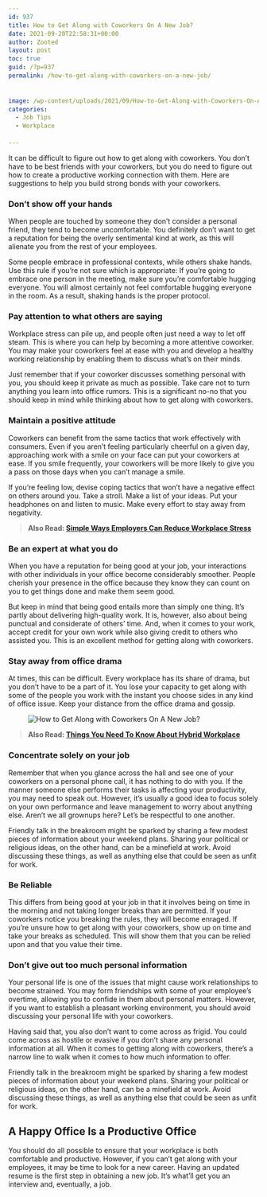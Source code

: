 ```yaml
---
id: 937
title: How to Get Along with Coworkers On A New Job?
date: 2021-09-20T22:58:31+00:00
author: Zooted
layout: post
toc: true
guid: /?p=937
permalink: /how-to-get-along-with-coworkers-on-a-new-job/


image: /wp-content/uploads/2021/09/How-to-Get-Along-with-Coworkers-On-A-New-Job.jpg
categories:
  - Job Tips
  - Workplace

---
```

It can be difficult to figure out how to get along with coworkers. You don&#8217;t have to be best friends with your coworkers, but you do need to figure out how to create a productive working connection with them. Here are suggestions to help you build strong bonds with your coworkers.

### **Don&#8217;t show off your hands**

When people are touched by someone they don&#8217;t consider a personal friend, they tend to become uncomfortable. You definitely don&#8217;t want to get a reputation for being the overly sentimental kind at work, as this will alienate you from the rest of your employees.

Some people embrace in professional contexts, while others shake hands. Use this rule if you&#8217;re not sure which is appropriate: If you&#8217;re going to embrace one person in the meeting, make sure you&#8217;re comfortable hugging everyone. You will almost certainly not feel comfortable hugging everyone in the room. As a result, shaking hands is the proper protocol.

### **Pay attention to what others are saying**

Workplace stress can pile up, and people often just need a way to let off steam. This is where you can help by becoming a more attentive coworker. You may make your coworkers feel at ease with you and develop a healthy working relationship by enabling them to discuss what&#8217;s on their minds.

Just remember that if your coworker discusses something personal with you, you should keep it private as much as possible. Take care not to turn anything you learn into office rumors. This is a significant no-no that you should keep in mind while thinking about how to get along with coworkers.

### **Maintain a positive attitude**

Coworkers can benefit from the same tactics that work effectively with consumers. Even if you aren&#8217;t feeling particularly cheerful on a given day, approaching work with a smile on your face can put your coworkers at ease. If you smile frequently, your coworkers will be more likely to give you a pass on those days when you can&#8217;t manage a smile.

If you&#8217;re feeling low, devise coping tactics that won&#8217;t have a negative effect on others around you. Take a stroll. Make a list of your ideas. Put your headphones on and listen to music. Make every effort to stay away from negativity.

<blockquote class="wp-block-quote">
  <p>
    <strong>Also Read: <a href="/simple-ways-employers-can-reduce-workplace-stress/">Simple Ways Employers Can Reduce Workplace Stress</a></strong>
  </p>
</blockquote>

### **Be an expert at what you do**

When you have a reputation for being good at your job, your interactions with other individuals in your office become considerably smoother. People cherish your presence in the office because they know they can count on you to get things done and make them seem good.

But keep in mind that being good entails more than simply one thing. It&#8217;s partly about delivering high-quality work. It is, however, also about being punctual and considerate of others&#8217; time. And, when it comes to your work, accept credit for your own work while also giving credit to others who assisted you. This is an excellent method for getting along with coworkers.

### **Stay away from office drama**

At times, this can be difficult. Every workplace has its share of drama, but you don&#8217;t have to be a part of it. You lose your capacity to get along with some of the people you work with the instant you choose sides in any kind of office issue. Keep your distance from the office drama and gossip.

<figure class="wp-block-image size-large">

<img loading="lazy" width="750" height="367" src="/wp-content/uploads/2021/09/How-to-Get-Along-with-Coworkers.jpg" alt="How to Get Along with Coworkers On A New Job?" class="wp-image-938" srcset="/wp-content/uploads/2021/09/How-to-Get-Along-with-Coworkers.jpg 750w, /wp-content/uploads/2021/09/How-to-Get-Along-with-Coworkers-300x147.jpg 300w" sizes="(max-width: 750px) 100vw, 750px" /> </figure> 

<blockquote class="wp-block-quote">
  <p>
    <strong>Also Read: <a href="/things-you-need-to-know-about-hybrid-workplace/">Things You Need To Know About Hybrid Workplace</a></strong>
  </p>
</blockquote>

### **Concentrate solely on your job**

Remember that when you glance across the hall and see one of your coworkers on a personal phone call, it has nothing to do with you. If the manner someone else performs their tasks is affecting your productivity, you may need to speak out. However, it&#8217;s usually a good idea to focus solely on your own performance and leave management to worry about anything else. Aren&#8217;t we all grownups here? Let&#8217;s be respectful to one another.

Friendly talk in the breakroom might be sparked by sharing a few modest pieces of information about your weekend plans. Sharing your political or religious ideas, on the other hand, can be a minefield at work. Avoid discussing these things, as well as anything else that could be seen as unfit for work.

### **Be Reliable**

This differs from being good at your job in that it involves being on time in the morning and not taking longer breaks than are permitted. If your coworkers notice you breaking the rules, they will become enraged. If you&#8217;re unsure how to get along with your coworkers, show up on time and take your breaks as scheduled. This will show them that you can be relied upon and that you value their time.

### **Don&#8217;t give out too much personal information**

Your personal life is one of the issues that might cause work relationships to become strained. You may form friendships with some of your employee&#8217;s overtime, allowing you to confide in them about personal matters. However, if you want to establish a pleasant working environment, you should avoid discussing your personal life with your coworkers.

Having said that, you also don&#8217;t want to come across as frigid. You could come across as hostile or evasive if you don&#8217;t share any personal information at all. When it comes to getting along with coworkers, there&#8217;s a narrow line to walk when it comes to how much information to offer.

Friendly talk in the breakroom might be sparked by sharing a few modest pieces of information about your weekend plans. Sharing your political or religious ideas, on the other hand, can be a minefield at work. Avoid discussing these things, as well as anything else that could be seen as unfit for work.


## **A Happy Office Is a Productive Office**

You should do all possible to ensure that your workplace is both comfortable and productive. However, if you can&#8217;t get along with your employees, it may be time to look for a new career. Having an updated resume is the first step in obtaining a new job. It&#8217;s what&#8217;ll get you an interview and, eventually, a job.


